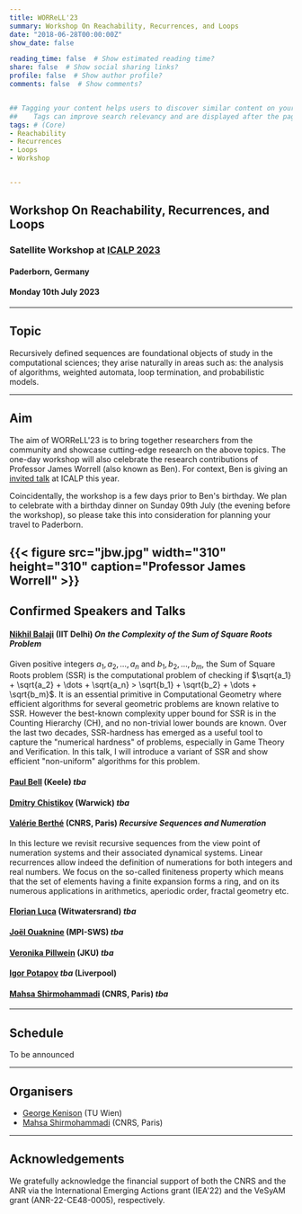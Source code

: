 ```yaml
---
title: WORReLL'23
summary: Workshop On Reachability, Recurrences, and Loops
date: "2018-06-28T00:00:00Z"
show_date: false

reading_time: false  # Show estimated reading time?
share: false  # Show social sharing links?
profile: false  # Show author profile?
comments: false  # Show comments?


## Tagging your content helps users to discover similar content on your site. 
##    Tags can improve search relevancy and are displayed after the page content and also in the Tag Cloud widget.
tags: # (Core)
- Reachability
- Recurrences
- Loops
- Workshop


---
```


## Workshop On Reachability, Recurrences, and Loops
### Satellite Workshop at [ICALP 2023](https://icalp2023.cs.upb.de/)
#### Paderborn, Germany
#### Monday 10th July 2023

---


## Topic



Recursively defined sequences are foundational objects of study in the computational sciences; they arise naturally in areas such as: the analysis of algorithms, weighted automata, loop termination, and probabilistic models. 

---

## Aim




The aim of WORReLL'23 is to bring together researchers from the community and showcase cutting-edge research on the above topics.
The one-day workshop will also celebrate the research contributions of Professor James Worrell (also known as Ben). For context, Ben is giving an [invited talk](https://icalp2023.cs.upb.de/invited-speakers/) at ICALP this year.





Coincidentally, the workshop is a few days prior to Ben's birthday.
We plan to celebrate with a birthday dinner on Sunday 09th July (the evening before the workshop), so please take this into consideration for planning your travel to Paderborn.

{{< figure src="jbw.jpg" width="310" height="310" caption="Professor James Worrell" >}}
---

## Confirmed Speakers and Talks


#### [Nikhil Balaji](https://sites.google.com/view/nikhilbalaji/home) (IIT Delhi) _On the Complexity of the Sum of Square Roots Problem_  

Given positive integers $a_1, a_2, \dots, a_n$ and $b_1, b_2, \dots, b_m$, the Sum of Square Roots
problem (SSR) is the computational problem of checking if $\sqrt{a_1} + \sqrt{a_2} + \dots + \sqrt{a_n} >  \sqrt{b_1} + \sqrt{b_2} + \dots + \sqrt{b_m}$.
It is an essential primitive in Computational Geometry where efficient algorithms for several geometric problems are known relative to SSR. 
However the best-known complexity upper bound for SSR is in the Counting Hierarchy (CH), and no non-trivial lower bounds are known. Over the last two decades, SSR-hardness has emerged as a useful tool to capture the "numerical hardness" of problems, especially in Game Theory and Verification. In this talk, I will introduce a variant of SSR and show efficient "non-uniform" algorithms for this problem.
  
  
  
  
#### [Paul Bell](https://pcbell.github.io/) (Keele) _tba_
#### [Dmitry Chistikov](https://warwick.ac.uk/fac/sci/dcs/people/dmitry_chistikov/) (Warwick) _tba_


#### [Valérie Berthé](https://www.irif.fr/~berthe/) (CNRS, Paris) _Recursive Sequences and Numeration_

In this lecture we revisit recursive sequences  from the view point  of numeration systems and their associated dynamical systems.
Linear recurrences allow indeed  the definition of  numerations for both integers and real numbers.
We focus on the so-called finiteness property  which  means that  the set  of elements having a finite  expansion   forms a ring, and on  its numerous applications in arithmetics, aperiodic order,  fractal geometry etc. 


#### [Florian Luca](https://www.wits.ac.za/staff/academic-a-z-listing/l/florianlucawitsacza/) (Witwatersrand) _tba_ 

#### [Joël Ouaknine](https://people.mpi-sws.org/~joel/) (MPI-SWS) _tba_
#### [Veronika Pillwein](https://risc.jku.at/m/veronika-pillwein/) (JKU) _tba_ 
#### [Igor Potapov](https://cgi.csc.liv.ac.uk/~igor/Igor_Potapovs_Home_Page/Home.html) _tba_ (Liverpool)
#### [Mahsa Shirmohammadi](https://www.irif.fr/~mahsa/) (CNRS, Paris) _tba_

---

## Schedule


To be announced

---

## Organisers



- [George Kenison](https://georgekenison.github.io/) (TU Wien)
- [Mahsa Shirmohammadi](https://www.irif.fr/~mahsa/) (CNRS, Paris)

---

## Acknowledgements


We gratefully acknowledge the financial support of both the CNRS and the ANR via the International Emerging Actions grant (IEA'22) and the VeSyAM grant (ANR-22-CE48-0005), respectively.



